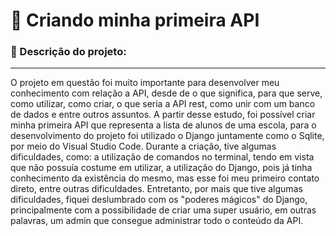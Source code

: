 <h1>🔧 Criando minha primeira API</h1>

<h3>📃 Descrição do projeto: </h3>
<hr>
<p>
  O projeto em questão foi muito importante para desenvolver meu conhecimento com relação a API, desde de o que significa, para que serve, como utilizar, como criar, o que seria a API rest, como unir com um banco de dados e entre outros assuntos. A partir desse estudo, foi possível criar minha primeira API que representa a lista de alunos de uma escola, para o desenvolvimento do projeto foi utilizado o Django juntamente como o Sqlite, por meio do Visual Studio Code. Durante a criação, tive algumas dificuldades, como: a utilização de comandos no terminal, tendo em vista que não possuía costume em utilizar, a utilização do Django, pois já tinha conhecimento da existência do mesmo, mas esse foi meu primeiro contato direto, entre outras dificuldades. Entretanto, por mais que tive algumas dificuldades, fiquei deslumbrado com os "poderes mágicos" do Django, principalmente com a possibilidade de criar uma super usuário, em outras palavras, um admin que consegue administrar todo o conteúdo da API.
</p>
<br>